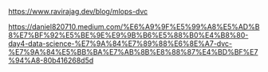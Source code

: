 https://www.ravirajag.dev/blog/mlops-dvc

https://daniel820710.medium.com/%E6%A9%9F%E5%99%A8%E5%AD%B8%E7%BF%92%E5%BE%9E%E9%9B%B6%E5%88%B0%E4%B8%80-day4-data-science-%E7%9A%84%E7%89%88%E6%8E%A7-dvc-%E7%9A%84%E5%BB%BA%E7%AB%8B%E8%88%87%E4%BD%BF%E7%94%A8-80b416268d5d